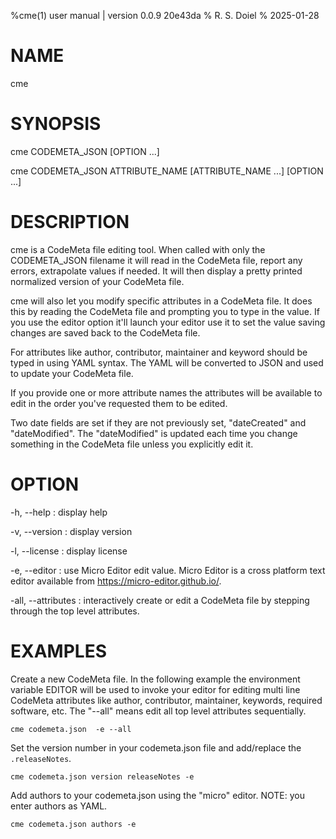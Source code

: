 %cme(1) user manual | version 0.0.9 20e43da
% R. S. Doiel
% 2025-01-28

# NAME

cme

# SYNOPSIS

cme CODEMETA_JSON [OPTION ...] 

cme CODEMETA_JSON ATTRIBUTE_NAME [ATTRIBUTE_NAME ...] [OPTION ...]

# DESCRIPTION

cme is a CodeMeta file editing tool.  When called with only the CODEMETA_JSON filename
it will read in the CodeMeta file, report any errors, extrapolate values if needed. It will
then display a pretty printed normalized version of your CodeMeta file.

cme will also let you modify specific attributes in a CodeMeta file. It does this by
reading the CodeMeta file and prompting you to type in the value. If you use the editor
option it'll launch your editor use it to set the value saving changes are saved back to
the CodeMeta file.

For attributes like author, contributor, maintainer and keyword should be typed in using
YAML syntax. The YAML will be converted to JSON and used to update your CodeMeta file.

If you provide one or more attribute names the attributes will be available to edit in the order
you've requested them to be edited.

Two date fields are set if they are not previously set, "dateCreated" and "dateModified". The 
"dateModified" is updated each time you change something in the CodeMeta file unless you explicitly
edit it.

# OPTION

-h, --help
: display help

-v, --version
: display version

-l, --license
: display license

-e, --editor
: use Micro Editor edit value. Micro Editor is a cross platform
text editor available from <https://micro-editor.github.io/>.

-all, --attributes
: interactively create or edit a CodeMeta file by stepping through
the top level attributes.

# EXAMPLES

Create a new CodeMeta file. In the following example the environment
variable EDITOR will be used to invoke your editor for editing multi line
CodeMeta attributes like author, contributor, maintainer, keywords,
required software, etc.  The "--all" means edit all top level attributes
sequentially.

~~~
cme codemeta.json  -e --all 
~~~

Set the version number in your codemeta.json file and add/replace the `.releaseNotes`.

~~~
cme codemeta.json version releaseNotes -e
~~~

Add authors to your codemeta.json using the "micro" editor.  NOTE: you enter authors as YAML.

~~~
cme codemeta.json authors -e
~~~

